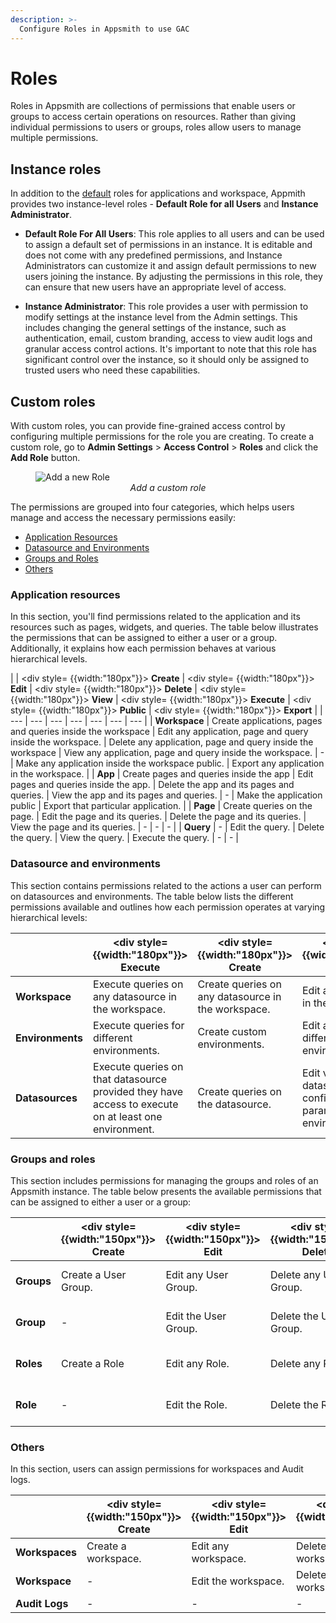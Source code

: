 ```yaml
---
description: >-
  Configure Roles in Appsmith to use GAC
---
```

# Roles
Roles in Appsmith are collections of permissions that enable users or groups to access certain operations on resources. Rather than giving individual permissions to users or groups, roles allow users to manage multiple permissions.

## Instance roles

In addition to the [default](/advanced-concepts/invite-users#built-in-roles) roles for applications and workspace, Appmith provides two instance-level roles - **Default Role for all Users** and **Instance Administrator**.

- **Default Role For All Users**: This role applies to all users and can be used to assign a default set of permissions in an instance. It is editable and does not come with any predefined permissions, and Instance Administrators can customize it and assign default permissions to new users joining the instance. By adjusting the permissions in this role, they can ensure that new users have an appropriate level of access.

- **Instance Administrator**: This role provides a user with permission to modify settings at the instance level from the Admin settings. This includes changing the general settings of the instance, such as authentication, email, custom branding, access to view audit logs and granular access control actions. It's important to note that this role has significant control over the instance, so it should only be assigned to trusted users who need these capabilities.

## Custom roles

With custom roles, you can provide fine-grained access control by configuring multiple permissions for the role you are creating. To create a custom role, go to **Admin Settings** > **Access Control** > **Roles** and click the **Add Role** button.

<figure>
  <img src="/img/add_custom_role.png" style= {{width:"700px", height:"auto"}} alt="Add a new Role"/>
  <figcaption align = "center"><i>Add a custom role</i></figcaption>
</figure>

The permissions are grouped into four categories, which helps users manage and access the necessary permissions easily:

- [Application Resources](#application-resources)
- [Datasource and Environments](#datasource-and-environments)
- [Groups and Roles](#groups-and-roles)
- [Others](#others)


### Application resources

In this section, you'll find permissions related to the application and its resources such as pages, widgets, and queries. The table below illustrates the permissions that can be assigned to either a user or a group. Additionally, it explains how each permission behaves at various hierarchical levels.

|   | <div style= {{width:"180px"}}> **Create** </div>| <div style= {{width:"180px"}}> **Edit** </div> | <div style= {{width:"180px"}}> **Delete** </div> | <div style= {{width:"180px"}}> **View** </div> | <div style= {{width:"180px"}}> **Execute** </div> | <div style= {{width:"180px"}}> **Public** </div> | <div style= {{width:"180px"}}> **Export** </div> | 
| --- | --- | --- | --- | --- | --- | --- |
| **Workspace** |  Create applications, pages and queries inside the workspace | Edit any application, page and query inside the workspace. | Delete any application, page and query inside the workspace | View any application, page and query inside the workspace. | - | Make any application inside the workspace public. | Export any application in the workspace. |
| **App** | Create pages and queries inside the app | Edit pages and queries inside the app. | Delete the app and its pages and queries. | View the app and its pages and queries. | - | Make the application public | Export that particular application. |
| **Page** | Create queries on the page. | Edit the page and its queries. | Delete the page and its queries. | View the page and its queries. | - | - | - |
| **Query** | - | Edit the query. | Delete the query. | View the query. | Execute the query. | - | - |


### Datasource and environments

This section contains permissions related to the actions a user can perform on datasources and environments. The table below lists the different permissions available and outlines how each permission operates at varying hierarchical levels:

| | <div style= {{width:"180px"}}> **Execute** </div> | <div style= {{width:"180px"}}> **Create** </div>| <div style= {{width:"180px"}}> **Edit** </div> | <div style= {{width:"180px"}}> **Delete** </div> | <div style= {{width:"180px"}}> **View** </div> |
| --- | --- | --- | --- | --- | --- |
| **Workspace** | Execute queries on any datasource in the workspace. | Create queries on any datasource in the workspace. | Edit any datasource in the workspace. | Delete any datasource in the workspace. | View any datasource in the workspace. |
| **Environments** | Execute queries for different environments.  | Create custom environments.  | Edit and configure different environments. |  Delete different environments.| View environments in the workspace. |
| **Datasources** | Execute queries on that datasource provided they have access to execute on at least one environment. | Create queries on the datasource. | Edit values of datasource configurations parameters in all environments. | Add or remove datasource configuration parameters in all environments. | View datasource configuration values in all environments. |


### Groups and roles

This section includes permissions for managing the groups and roles of an Appsmith instance. The table below presents the available permissions that can be assigned to either a user or a group:

| | <div style= {{width:"150px"}}> **Create** </div>| <div style= {{width:"150px"}}> **Edit** </div> | <div style= {{width:"150px"}}> **Delete** </div> | <div style= {{width:"150px"}}> **View** </div> | <div style= {{width:"150px"}}> **Invite User** </div> | <div style= {{width:"150px"}}> **Remove User** </div> | <div style= {{width:"150px"}}> **Associate Role** </div>|
| --- | --- | --- | --- | --- | --- | --- | --- |
| **Groups** | Create a User Group. | Edit any User Group. | Delete any User Group. | View any User Group | Invite an email to any User Group. | Remove another user from any User Group. | - |
| **Group** | - | Edit the User Group. | Delete the User Group. | View the User Group. | Invite an email to the User Group | Remove another user from the User Group. | - |
| **Roles** | Create a Role | Edit any Role. | Delete any Role. | View any Role. | - | - | Assign any role to any User or User Group. |
| **Role** | - | Edit the Role. | Delete the Role. | View the Role. | - | - | Assign the role to any User or User Group. |


### Others

In this section, users can assign permissions for workspaces and Audit logs.

|  | <div style= {{width:"150px"}}> **Create** </div>| <div style= {{width:"150px"}}> **Edit** </div> | <div style= {{width:"150px"}}> **Delete** </div> | <div style= {{width:"150px"}}> **View** </div> |
| --- | --- | --- | --- | --- |
| **Workspaces** | Create a workspace. | Edit any workspace. | Delete any workspace. | View any workspace. |
| **Workspace** | - | Edit the workspace. | Delete the workspace. | View the workspace. |
| **Audit Logs** | - | - | - | View the audit logs. |
